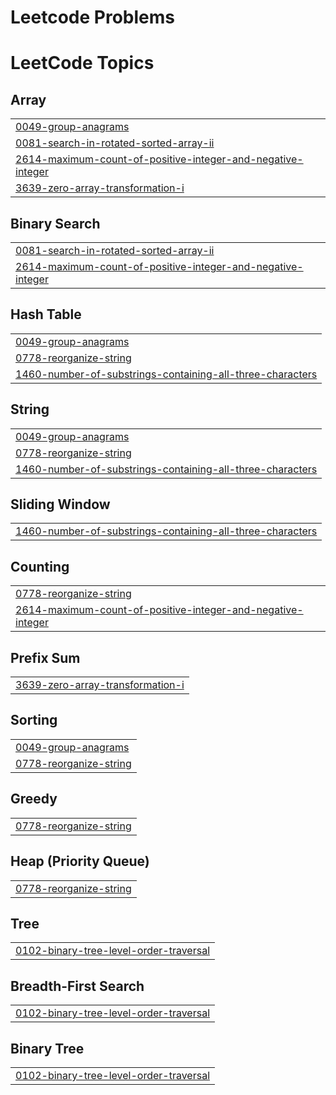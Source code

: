 # Leetcode Problems

<!---LeetCode Topics Start-->
# LeetCode Topics
## Array
|  |
| ------- |
| [0049-group-anagrams](https://github.com/shubhammachal/Leetcode/tree/master/0049-group-anagrams) |
| [0081-search-in-rotated-sorted-array-ii](https://github.com/shubhammachal/Leetcode/tree/master/0081-search-in-rotated-sorted-array-ii) |
| [2614-maximum-count-of-positive-integer-and-negative-integer](https://github.com/shubhammachal/Leetcode/tree/master/2614-maximum-count-of-positive-integer-and-negative-integer) |
| [3639-zero-array-transformation-i](https://github.com/shubhammachal/Leetcode/tree/master/3639-zero-array-transformation-i) |
## Binary Search
|  |
| ------- |
| [0081-search-in-rotated-sorted-array-ii](https://github.com/shubhammachal/Leetcode/tree/master/0081-search-in-rotated-sorted-array-ii) |
| [2614-maximum-count-of-positive-integer-and-negative-integer](https://github.com/shubhammachal/Leetcode/tree/master/2614-maximum-count-of-positive-integer-and-negative-integer) |
## Hash Table
|  |
| ------- |
| [0049-group-anagrams](https://github.com/shubhammachal/Leetcode/tree/master/0049-group-anagrams) |
| [0778-reorganize-string](https://github.com/shubhammachal/Leetcode/tree/master/0778-reorganize-string) |
| [1460-number-of-substrings-containing-all-three-characters](https://github.com/shubhammachal/Leetcode/tree/master/1460-number-of-substrings-containing-all-three-characters) |
## String
|  |
| ------- |
| [0049-group-anagrams](https://github.com/shubhammachal/Leetcode/tree/master/0049-group-anagrams) |
| [0778-reorganize-string](https://github.com/shubhammachal/Leetcode/tree/master/0778-reorganize-string) |
| [1460-number-of-substrings-containing-all-three-characters](https://github.com/shubhammachal/Leetcode/tree/master/1460-number-of-substrings-containing-all-three-characters) |
## Sliding Window
|  |
| ------- |
| [1460-number-of-substrings-containing-all-three-characters](https://github.com/shubhammachal/Leetcode/tree/master/1460-number-of-substrings-containing-all-three-characters) |
## Counting
|  |
| ------- |
| [0778-reorganize-string](https://github.com/shubhammachal/Leetcode/tree/master/0778-reorganize-string) |
| [2614-maximum-count-of-positive-integer-and-negative-integer](https://github.com/shubhammachal/Leetcode/tree/master/2614-maximum-count-of-positive-integer-and-negative-integer) |
## Prefix Sum
|  |
| ------- |
| [3639-zero-array-transformation-i](https://github.com/shubhammachal/Leetcode/tree/master/3639-zero-array-transformation-i) |
## Sorting
|  |
| ------- |
| [0049-group-anagrams](https://github.com/shubhammachal/Leetcode/tree/master/0049-group-anagrams) |
| [0778-reorganize-string](https://github.com/shubhammachal/Leetcode/tree/master/0778-reorganize-string) |
## Greedy
|  |
| ------- |
| [0778-reorganize-string](https://github.com/shubhammachal/Leetcode/tree/master/0778-reorganize-string) |
## Heap (Priority Queue)
|  |
| ------- |
| [0778-reorganize-string](https://github.com/shubhammachal/Leetcode/tree/master/0778-reorganize-string) |
## Tree
|  |
| ------- |
| [0102-binary-tree-level-order-traversal](https://github.com/shubhammachal/Leetcode/tree/master/0102-binary-tree-level-order-traversal) |
## Breadth-First Search
|  |
| ------- |
| [0102-binary-tree-level-order-traversal](https://github.com/shubhammachal/Leetcode/tree/master/0102-binary-tree-level-order-traversal) |
## Binary Tree
|  |
| ------- |
| [0102-binary-tree-level-order-traversal](https://github.com/shubhammachal/Leetcode/tree/master/0102-binary-tree-level-order-traversal) |
<!---LeetCode Topics End-->